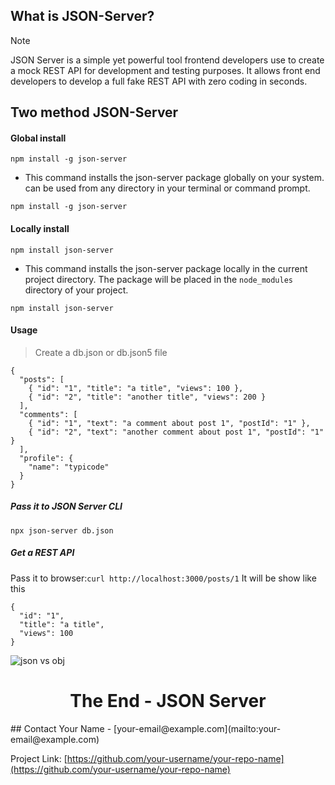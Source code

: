 ## What is JSON-Server?
>[!NOTE]
> JSON Server is a simple yet powerful tool frontend developers use to create a mock REST API for development and testing purposes. It allows front end developers to develop a full fake REST API with zero coding in seconds.

## Two method JSON-Server
#### Global install
`npm install -g json-server`
- This command installs the json-server package globally on your system. can be used from any directory in your terminal or command prompt.
```
npm install -g json-server
```

#### Locally install
`npm install json-server`
- This command installs the json-server package locally in the current project directory. The package will be placed in the `node_modules` directory of your project.
```
npm install json-server
```

#### Usage
> Create a db.json or db.json5 file
```
{
  "posts": [
    { "id": "1", "title": "a title", "views": 100 },
    { "id": "2", "title": "another title", "views": 200 }
  ],
  "comments": [
    { "id": "1", "text": "a comment about post 1", "postId": "1" },
    { "id": "2", "text": "another comment about post 1", "postId": "1" }
  ],
  "profile": {
    "name": "typicode"
  }
}
```
##### Pass it to JSON Server CLI
```
npx json-server db.json
```
##### Get a REST API
Pass it to browser:`curl http://localhost:3000/posts/1`
It will be show like this
```
{
  "id": "1",
  "title": "a title",
  "views": 100
}
```
![json vs obj](https://github.com/user-attachments/assets/71753308-a704-45db-90d5-6df2755ef9bb)

<div align="center">
  <h1>The End - JSON Server</h1>
</div>
## Contact
Your Name - [your-email@example.com](mailto:your-email@example.com)

Project Link: [https://github.com/your-username/your-repo-name](https://github.com/your-username/your-repo-name)
